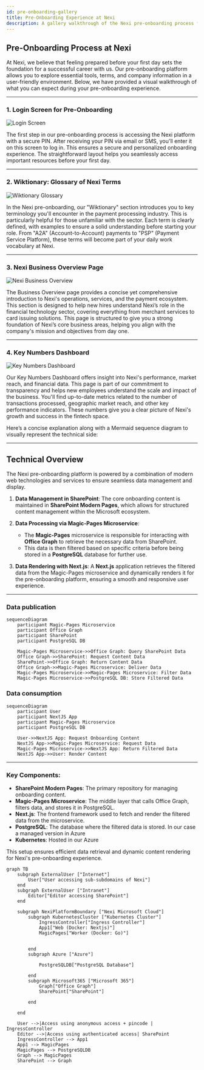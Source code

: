 ```yaml
---
id: pre-onboarding-gallery
title: Pre-Onboarding Experience at Nexi
description: A gallery walkthrough of the Nexi pre-onboarding process for new employees.
---
```


## Pre-Onboarding Process at Nexi

At Nexi, we believe that feeling prepared before your first day sets the foundation for a successful career with us. Our pre-onboarding platform allows you to explore essential tools, terms, and company information in a user-friendly environment. Below, we have provided a visual walkthrough of what you can expect during your pre-onboarding experience.

---

### 1. **Login Screen for Pre-Onboarding**

![Login Screen](./enterpin.png)

The first step in our pre-onboarding process is accessing the Nexi platform with a secure PIN. After receiving your PIN via email or SMS, you'll enter it on this screen to log in. This ensures a secure and personalized onboarding experience. The straightforward layout helps you seamlessly access important resources before your first day.

---

### 2. **Wiktionary: Glossary of Nexi Terms**

![Wiktionary Glossary](./wiktionary.png)

In the Nexi pre-onboarding, our "Wiktionary" section introduces you to key terminology you'll encounter in the payment processing industry. This is particularly helpful for those unfamiliar with the sector. Each term is clearly defined, with examples to ensure a solid understanding before starting your role. From "A2A" (Account-to-Account) payments to "PSP" (Payment Service Platform), these terms will become part of your daily work vocabulary at Nexi.

---

### 3. **Nexi Business Overview Page**

![Nexi Business Overview](./org-step1.png)

The Business Overview page provides a concise yet comprehensive introduction to Nexi's operations, services, and the payment ecosystem. This section is designed to help new hires understand Nexi’s role in the financial technology sector, covering everything from merchant services to card issuing solutions. This page is structured to give you a strong foundation of Nexi’s core business areas, helping you align with the company's mission and objectives from day one.

---

### 4. **Key Numbers Dashboard**

![Key Numbers Dashboard](./org-step1.png)

Our Key Numbers Dashboard offers insight into Nexi's performance, market reach, and financial data. This page is part of our commitment to transparency and helps new employees understand the scale and impact of the business. You'll find up-to-date metrics related to the number of transactions processed, geographic market reach, and other key performance indicators. These numbers give you a clear picture of Nexi's growth and success in the fintech space.

Here’s a concise explanation along with a Mermaid sequence diagram to visually represent the technical side:

---

## Technical Overview

The Nexi pre-onboarding platform is powered by a combination of modern web technologies and services to ensure seamless data management and display.

1. **Data Management in SharePoint**: The core onboarding content is maintained in **SharePoint Modern Pages**, which allows for structured content management within the Microsoft ecosystem.

2. **Data Processing via Magic-Pages Microservice**:

   - The **Magic-Pages** microservice is responsible for interacting with **Office Graph** to retrieve the necessary data from SharePoint.
   - This data is then filtered based on specific criteria before being stored in a **PostgreSQL** database for further use.

3. **Data Rendering with Next.js**: A **Next.js** application retrieves the filtered data from the Magic-Pages microservice and dynamically renders it for the pre-onboarding platform, ensuring a smooth and responsive user experience.

---

### Data publication

```mermaid
sequenceDiagram
    participant Magic-Pages Microservice
    participant Office Graph
    participant SharePoint
    participant PostgreSQL DB

    Magic-Pages Microservice->>Office Graph: Query SharePoint Data
    Office Graph->>SharePoint: Request Content Data
    SharePoint->>Office Graph: Return Content Data
    Office Graph->>Magic-Pages Microservice: Deliver Data
    Magic-Pages Microservice->>Magic-Pages Microservice: Filter Data
    Magic-Pages Microservice->>PostgreSQL DB: Store Filtered Data

```

### Data consumption

```mermaid
sequenceDiagram
    participant User
    participant NextJS App
    participant Magic-Pages Microservice
    participant PostgreSQL DB

    User->>NextJS App: Request Onboarding Content
    NextJS App->>Magic-Pages Microservice: Request Data
    Magic-Pages Microservice->>NextJS App: Return Filtered Data
    NextJS App->>User: Render Content
```

---

### Key Components:

- **SharePoint Modern Pages**: The primary repository for managing onboarding content.
- **Magic-Pages Microservice**: The middle layer that calls Office Graph, filters data, and stores it in PostgreSQL.
- **Next.js**: The frontend framework used to fetch and render the filtered data from the microservice.
- **PostgreSQL**: The database where the filtered data is stored. In our case a managed version in Azure
- **Kubernetes**: Hosted in our Azure

This setup ensures efficient data retrieval and dynamic content rendering for Nexi's pre-onboarding experience.

```mermaid
graph TB
    subgraph ExternalUser ["Internet"]
        User["User accessing sub-subdomains of Nexi"]
    end
    subgraph ExternalUser ["Intranet"]
        Editor["Editor accessing SharePoint"]
    end

    subgraph NexiPlatformBoundary ["Nexi Microsoft Cloud"]
        subgraph KubernetesCluster ["Kubernetes Cluster"]
            IngressController["Ingress Controller"]
            App1["Web (Docker: Nextjs)"]
            MagicPages["Worker (Docker: Go)"]


        end
        subgraph Azure ["Azure"]

            PostgreSQLDB["PostgreSQL Database"]

        end
        subgraph Microsoft365 ["Microsoft 365"]
            Graph["Office Graph"]
            SharePoint["SharePoint"]

        end

    end

    User -->|Access using anonymous access + pincode | IngressController
    Editor -->|Access using authenticated access| SharePoint
    IngressController --> App1
    App1 --> MagicPages
    MagicPages --> PostgreSQLDB
    Graph --> MagicPages
    SharePoint --> Graph


```
